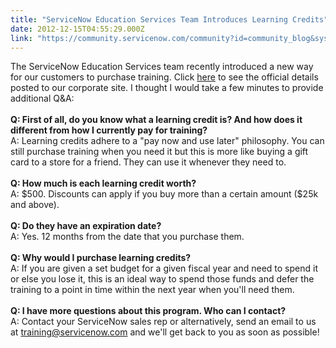 ```yaml
---
title: "ServiceNow Education Services Team Introduces Learning Credits"
date: 2012-12-15T04:55:29.000Z
link: "https://community.servicenow.com/community?id=community_blog&sys_id=16dde6e9dbd0dbc01dcaf3231f9619df"
---
```

<p>The ServiceNow Education Services team recently introduced a new way for our customers to purchase training. Click <a title="k-external-small" class="jive-link-external-small" href="http://www.servicenow.com/knowledge.do?sysparm_document_key=kb_knowledge,c417877f879d704093db7b2d7d434dac" rel="nofollow" target="_blank">here</a> to see the official details posted to our corporate site. I thought I would take a few minutes to provide additional Q&amp;A:<br/><br/><strong>Q: First of all, do you know what a learning credit is? And how does it different from how I currently pay for training?</strong><br/>A: Learning credits adhere to a "pay now and use later" philosophy. You can still purchase training when you need it but this is more like buying a gift card to a store for a friend. They can use it whenever they need to.<br/><br/><strong>Q: How much is each learning credit worth?</strong><br/>A: $500. Discounts can apply if you buy more than a certain amount ($25k and above).<br/><br/><strong>Q: Do they have an expiration date?</strong><br/>A: Yes. 12 months from the date that you purchase them.<br/><br/><strong>Q: Why would I purchase learning credits?</strong><br/>A: If you are given a set budget for a given fiscal year and need to spend it or else you lose it, this is an ideal way to spend those funds and defer the training to a point in time within the next year when you'll need them.<br/><br/><strong>Q: I have more questions about this program. Who can I contact?</strong><br/>A: Contact your ServiceNow sales rep or alternatively, send an email to us at <a title="k-email-small" class="jive-link-email-small" href="mailto:training@servicenow.com">training@servicenow.com</a> and we'll get back to you as soon as possible!</p>